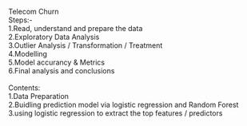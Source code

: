 Telecom Churn <br/>
Steps:- <br/>
1.Read, understand and prepare the data <br/>
2.Exploratory Data Analysis <br/>
3.Outlier Analysis / Transformation / Treatment <br/>
4.Modelling <br/>
5.Model accurancy & Metrics <br/>
6.Final analysis and conclusions <br/>
<br/>
Contents: <br/>
1.Data Preparation <br/>
2.Buidling prediction model via logistic regression and Random Forest <br/>
3.using logistic regression to extract the top features / predictors <br/>
